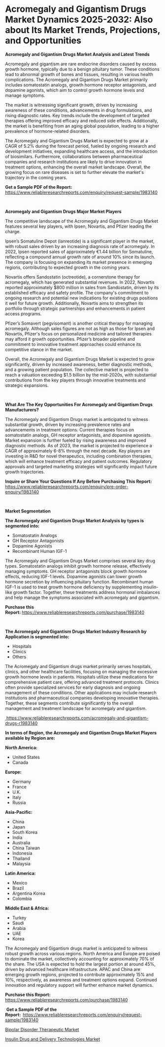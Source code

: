 <p><h1>Acromegaly and Gigantism Drugs Market Dynamics 2025-2032: Also about Its Market Trends, Projections, and Opportunities</h1></p><p><strong>Acromegaly and Gigantism Drugs Market Analysis and Latest Trends</strong></p>
<p><p>Acromegaly and gigantism are rare endocrine disorders caused by excess growth hormone, typically due to a benign pituitary tumor. These conditions lead to abnormal growth of bones and tissues, resulting in various health complications. The Acromegaly and Gigantism Drugs Market primarily includes somatostatin analogs, growth hormone receptor antagonists, and dopamine agonists, which aim to control growth hormone levels and manage symptoms.</p><p>The market is witnessing significant growth, driven by increasing awareness of these conditions, advancements in drug formulations, and rising diagnostic rates. Key trends include the development of targeted therapies offering improved efficacy and reduced side effects. Additionally, the market is benefiting from an aging global population, leading to a higher prevalence of hormone-related disorders.</p><p>The Acromegaly and Gigantism Drugs Market is expected to grow at a CAGR of 5.2% during the forecast period, fueled by ongoing research and development initiatives, expanding healthcare access, and the introduction of biosimilars. Furthermore, collaborations between pharmaceutical companies and research institutions are likely to drive innovation in treatment options, enhancing the overall market landscape. Overall, the growing focus on rare diseases is set to further elevate the market's trajectory in the coming years.</p></p>
<p><strong>Get a Sample PDF of the Report:&nbsp;</strong> <a href="https://www.reliableresearchreports.com/enquiry/request-sample/1983140?utm_campaign=2219&utm_medium=2&utm_source=Github&utm_content=ia&utm_term=09032025&utm_id=acromegaly-and-gigantism-drugs">https://www.reliableresearchreports.com/enquiry/request-sample/1983140</a></p>
<p>&nbsp;</p>
<p><strong>Acromegaly and Gigantism Drugs Major Market Players</strong></p>
<p><p>The competitive landscape of the Acromegaly and Gigantism Drugs Market features several key players, with Ipsen, Novartis, and Pfizer leading the charge. </p><p>Ipsen’s Somatuline Depot (lanreotide) is a significant player in the market, with robust sales driven by an increasing diagnosis rate of acromegaly. In 2022, Ipsen reported sales of approximately €1.44 billion for Somatuline, reflecting a compound annual growth rate of around 10% since its launch. The company is focusing on expanding its market presence in emerging regions, contributing to expected growth in the coming years.</p><p>Novartis offers Sandostatin (octreotide), a cornerstone therapy for acromegaly, which has generated substantial revenues. In 2022, Novartis reported approximately $800 million in sales from Sandostatin, driven by its established efficacy and safety profile. The company's commitment to ongoing research and potential new indications for existing drugs positions it well for future growth. Additionally, Novartis aims to strengthen its portfolio through strategic partnerships and enhancements in patient access programs.</p><p>Pfizer’s Somavert (pegvisomant) is another critical therapy for managing acromegaly. Although sales figures are not as high as those for Ipsen and Novartis, Pfizer's focus on personalized medicine and tailored therapies may afford it growth opportunities. Pfizer’s broader pipeline and commitment to innovative treatment approaches could enhance its competitive stance in the market.</p><p>Overall, the Acromegaly and Gigantism Drugs Market is expected to grow significantly, driven by increased awareness, better diagnostic methods, and a growing patient population. The collective market is projected to reach a valuation exceeding $1.5 billion by the mid-2020s, with substantial contributions from the key players through innovative treatments and strategic expansions.</p></p>
<p>&nbsp;</p>
<p><strong>What Are The Key Opportunities For Acromegaly and Gigantism Drugs Manufacturers?</strong></p>
<p><p>The Acromegaly and Gigantism Drugs market is anticipated to witness substantial growth, driven by increasing prevalence rates and advancements in treatment options. Current therapies focus on somatostatin analogs, GH receptor antagonists, and dopamine agonists. Market expansion is further fueled by rising awareness and improved diagnostic methods. As of 2023, the market is projected to experience a CAGR of approximately 6-8% through the next decade. Key players are investing in R&D for novel therapeutics, including combination therapies, which will enhance treatment efficacy and patient outcomes. Regulatory approvals and targeted marketing strategies will significantly impact future growth trajectories.</p></p>
<p><strong>Inquire or Share Your Questions If Any Before Purchasing This Report:</strong> <a href="https://www.reliableresearchreports.com/enquiry/pre-order-enquiry/1983140?utm_campaign=2219&utm_medium=2&utm_source=Github&utm_content=ia&utm_term=09032025&utm_id=acromegaly-and-gigantism-drugs">https://www.reliableresearchreports.com/enquiry/pre-order-enquiry/1983140</a></p>
<p>&nbsp;</p>
<p><strong>Market Segmentation</strong></p>
<p><strong>The Acromegaly and Gigantism Drugs Market Analysis by types is segmented into:</strong></p>
<p><ul><li>Somatostatin Analogs</li><li>GH Receptor Antagonists</li><li>Dopamine Agonists</li><li>Recombinant Human IGF-1</li></ul></p>
<p><p>The Acromegaly and Gigantism Drugs Market comprises several key drug types. Somatostatin analogs inhibit growth hormone release, effectively managing symptoms. GH receptor antagonists block growth hormone effects, reducing IGF-1 levels. Dopamine agonists can lower growth hormone secretion by influencing pituitary function. Recombinant human IGF-1 is used to treat growth hormone deficiency by supplementing insulin-like growth factor. Together, these treatments address hormonal imbalances and help manage the symptoms associated with acromegaly and gigantism.</p></p>
<p><strong>Purchase this Report:&nbsp;</strong><a href="https://www.reliableresearchreports.com/purchase/1983140?utm_campaign=2219&utm_medium=2&utm_source=Github&utm_content=ia&utm_term=09032025&utm_id=acromegaly-and-gigantism-drugs">https://www.reliableresearchreports.com/purchase/1983140</a></p>
<p>&nbsp;</p>
<p><strong>The Acromegaly and Gigantism Drugs Market Industry Research by Application is segmented into:</strong></p>
<p><ul><li>Hospitals</li><li>Clinics</li><li>Others</li></ul></p>
<p><p>The Acromegaly and Gigantism drugs market primarily serves hospitals, clinics, and other healthcare facilities, focusing on managing the excessive growth hormone levels in patients. Hospitals utilize these medications for comprehensive patient care, offering advanced treatment protocols. Clinics often provide specialized services for early diagnosis and ongoing management of these conditions. Other applications may include research institutions and pharmaceutical companies developing innovative therapies. Together, these segments contribute significantly to the overall management and treatment landscape for acromegaly and gigantism.</p></p>
<p><a href="https://www.reliableresearchreports.com/acromegaly-and-gigantism-drugs-r1983140?utm_campaign=2219&utm_medium=2&utm_source=Github&utm_content=ia&utm_term=09032025&utm_id=acromegaly-and-gigantism-drugs">&nbsp;https://www.reliableresearchreports.com/acromegaly-and-gigantism-drugs-r1983140</a></p>
<p><strong>In terms of Region, the Acromegaly and Gigantism Drugs Market Players available by Region are:</strong></p>
<p>
    <p> <strong> North America: </strong>
        <ul>
            <li>United States</li>
            <li>Canada</li>
        </ul>
        </p> 
    <p> <strong> Europe: </strong>
        <ul>
            <li>Germany</li>
            <li>France</li>
            <li>U.K.</li>
            <li>Italy</li>
            <li>Russia</li>
        </ul>
        </p> 
    <p> <strong> Asia-Pacific: </strong>
        <ul>
            <li>China</li>
            <li>Japan</li>
            <li>South Korea</li>
            <li>India</li>
            <li>Australia</li>
            <li>China Taiwan</li>
            <li>Indonesia</li>
            <li>Thailand</li>
            <li>Malaysia</li>
        </ul>
        </p> 
    <p> <strong> Latin America: </strong>
        <ul>
            <li>Mexico</li>
            <li>Brazil</li>
            <li>Argentina Korea</li>
            <li>Colombia</li>
        </ul>
        </p> 
    <p> <strong> Middle East & Africa: </strong>
        <ul>
            <li>Turkey</li>
            <li>Saudi</li>
            <li>Arabia</li>
            <li>UAE</li>
            <li>Korea</li>
        </ul>
    </p>
    </p>
<p><p>The Acromegaly and Gigantism drugs market is anticipated to witness robust growth across various regions. North America and Europe are poised to dominate the market, collectively accounting for approximately 70% of the share. The USA is expected to hold the largest portion at around 45%, driven by advanced healthcare infrastructure. APAC and China are emerging growth regions, projected to contribute approximately 15% and 10%, respectively, as awareness and treatment options expand. Continued innovation and regulatory support will further enhance market dynamics.</p></p>
<p><strong>Purchase this Report: </strong><a href="https://www.reliableresearchreports.com/purchase/1983140?utm_campaign=2219&utm_medium=2&utm_source=Github&utm_content=ia&utm_term=09032025&utm_id=acromegaly-and-gigantism-drugs">https://www.reliableresearchreports.com/purchase/1983140</a></p>
<p>&nbsp;<strong>Get a Sample PDF of the Report:&nbsp;&nbsp;</strong><a href="https://www.reliableresearchreports.com/enquiry/request-sample/1983140?utm_campaign=2219&utm_medium=2&utm_source=Github&utm_content=ia&utm_term=09032025&utm_id=acromegaly-and-gigantism-drugs">https://www.reliableresearchreports.com/enquiry/request-sample/1983140</a></p>
<p><strong></strong></p>
<p><p><a href="https://github.com/navodfetiya/Market-Research-Report-List-1/blob/main/bipolar-disorder-therapeutic-market.md?utm_campaign=2219&utm_medium=2&utm_source=Github&utm_content=ia&utm_term=09032025&utm_id=acromegaly-and-gigantism-drugs">Bipolar Disorder Therapeutic Market</a></p><p><a href="https://github.com/doganaqev/Market-Research-Report-List-1/blob/main/insulin-drug-and-delivery-technologies-market.md?utm_campaign=2219&utm_medium=2&utm_source=Github&utm_content=ia&utm_term=09032025&utm_id=acromegaly-and-gigantism-drugs">Insulin Drug and Delivery Technologies Market</a></p></p>
